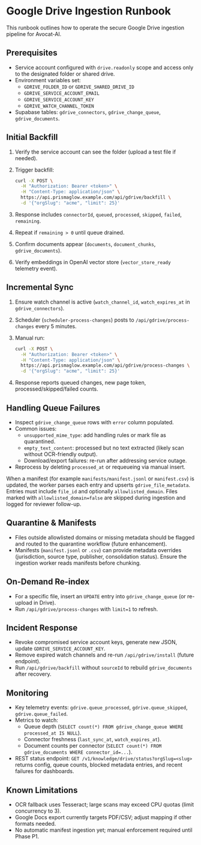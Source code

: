 # Google Drive Ingestion Runbook

This runbook outlines how to operate the secure Google Drive ingestion pipeline for Avocat-AI.

## Prerequisites

- Service account configured with `drive.readonly` scope and access only to the designated folder or
  shared drive.
- Environment variables set:
  - `GDRIVE_FOLDER_ID` or `GDRIVE_SHARED_DRIVE_ID`
  - `GDRIVE_SERVICE_ACCOUNT_EMAIL`
  - `GDRIVE_SERVICE_ACCOUNT_KEY`
  - `GDRIVE_WATCH_CHANNEL_TOKEN`
- Supabase tables: `gdrive_connectors`, `gdrive_change_queue`, `gdrive_documents`.

## Initial Backfill

1. Verify the service account can see the folder (upload a test file if needed).
2. Trigger backfill:

   ```bash
   curl -X POST \
     -H "Authorization: Bearer <token>" \
     -H "Content-Type: application/json" \
     https://api.prismaglow.example.com/api/gdrive/backfill \
     -d '{"orgSlug": "acme", "limit": 25}'
   ```
3. Response includes `connectorId`, `queued`, `processed`, `skipped`, `failed`, `remaining`.
4. Repeat if `remaining > 0` until queue drained.
5. Confirm documents appear (`documents`, `document_chunks`, `gdrive_documents`).
6. Verify embeddings in OpenAI vector store (`vector_store_ready` telemetry event).

## Incremental Sync

1. Ensure watch channel is active (`watch_channel_id`, `watch_expires_at` in `gdrive_connectors`).
2. Scheduler (`scheduler-process-changes`) posts to `/api/gdrive/process-changes` every 5 minutes.
3. Manual run:

   ```bash
   curl -X POST \
     -H "Authorization: Bearer <token>" \
     -H "Content-Type: application/json" \
     https://api.prismaglow.example.com/api/gdrive/process-changes \
     -d '{"orgSlug": "acme", "limit": 25}'
   ```
4. Response reports queued changes, new page token, processed/skipped/failed counts.

## Handling Queue Failures

- Inspect `gdrive_change_queue` rows with `error` column populated.
- Common issues:
  - `unsupported_mime_type`: add handling rules or mark file as quarantined.
  - `empty_text_content`: processed but no text extracted (likely scan without OCR-friendly output).
  - Download/export failures: re-run after addressing service outage.
- Reprocess by deleting `processed_at` or requeueing via manual insert.

When a manifest (for example `manifests/manifest.jsonl` or `manifest.csv`) is updated, the worker
parses each entry and upserts `gdrive_file_metadata`. Entries must include `file_id` and optionally
`allowlisted_domain`. Files marked with `allowlisted_domain=false` are skipped during ingestion and
logged for reviewer follow-up.

## Quarantine & Manifests

- Files outside allowlisted domains or missing metadata should be flagged and routed to the
  quarantine workflow (future enhancement).
- Manifests (`manifest.jsonl` or `.csv`) can provide metadata overrides (jurisdiction, source type,
  publisher, consolidation status). Ensure the ingestion worker reads manifests before chunking.

## On-Demand Re-index

- For a specific file, insert an `UPDATE` entry into `gdrive_change_queue` (or re-upload in Drive).
- Run `/api/gdrive/process-changes` with `limit=1` to refresh.

## Incident Response

- Revoke compromised service account keys, generate new JSON, update `GDRIVE_SERVICE_ACCOUNT_KEY`.
- Remove expired watch channels and re-run `/api/gdrive/install` (future endpoint).
- Run `/api/gdrive/backfill` without `sourceId` to rebuild `gdrive_documents` after recovery.

## Monitoring

- Key telemetry events: `gdrive.queue_processed`, `gdrive.queue_skipped`, `gdrive.queue_failed`.
- Metrics to watch:
  - Queue depth (`SELECT count(*) FROM gdrive_change_queue WHERE processed_at IS NULL`).
  - Connector freshness (`last_sync_at`, `watch_expires_at`).
  - Document counts per connector (`SELECT count(*) FROM gdrive_documents WHERE connector_id=...`).
- REST status endpoint: `GET /v1/knowledge/drive/status?orgSlug=<slug>` returns config, queue counts,
  blocked metadata entries, and recent failures for dashboards.

## Known Limitations

- OCR fallback uses Tesseract; large scans may exceed CPU quotas (limit concurrency to 3).
- Google Docs export currently targets PDF/CSV; adjust mapping if other formats needed.
- No automatic manifest ingestion yet; manual enforcement required until Phase P1.
